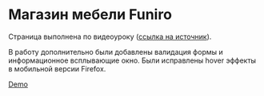# Магазин мебели Funiro
Страница выполнена по видеоуроку
([сcылка на источник](https://www.youtube.com/watch?v=3z7TRd7tzhE&list=PL-HCKdBuetlr8yx0gvbK0CZsrbk0xeuaX&index=47)).

В работу дополнительно были добавлены валидация формы и информационное всплывающие окно. Были исправлены hover эффекты в мобильной версии Firefox.

[Demo](https://masa995.github.io/Funiro-tutorial/)